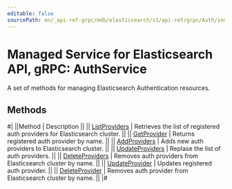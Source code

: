 ```yaml
---
editable: false
sourcePath: en/_api-ref-grpc/mdb/elasticsearch/v1/api-ref/grpc/Auth/index.md
---
```


# Managed Service for Elasticsearch API, gRPC: AuthService

A set of methods for managing Elasticsearch Authentication resources.

## Methods

#|
||Method | Description ||
|| [ListProviders](listProviders.md) | Retrieves the list of registered auth providers for Elasticsearch cluster. ||
|| [GetProvider](getProvider.md) | Returns registered auth provider by name. ||
|| [AddProviders](addProviders.md) | Adds new auth providers to Elasticsearch cluster. ||
|| [UpdateProviders](updateProviders.md) | Replase the list of auth providers. ||
|| [DeleteProviders](deleteProviders.md) | Removes auth providers from Elasticsearch cluster by name. ||
|| [UpdateProvider](updateProvider.md) | Updates registered auth provider. ||
|| [DeleteProvider](deleteProvider.md) | Removes auth provider from Elasticsearch cluster by name. ||
|#